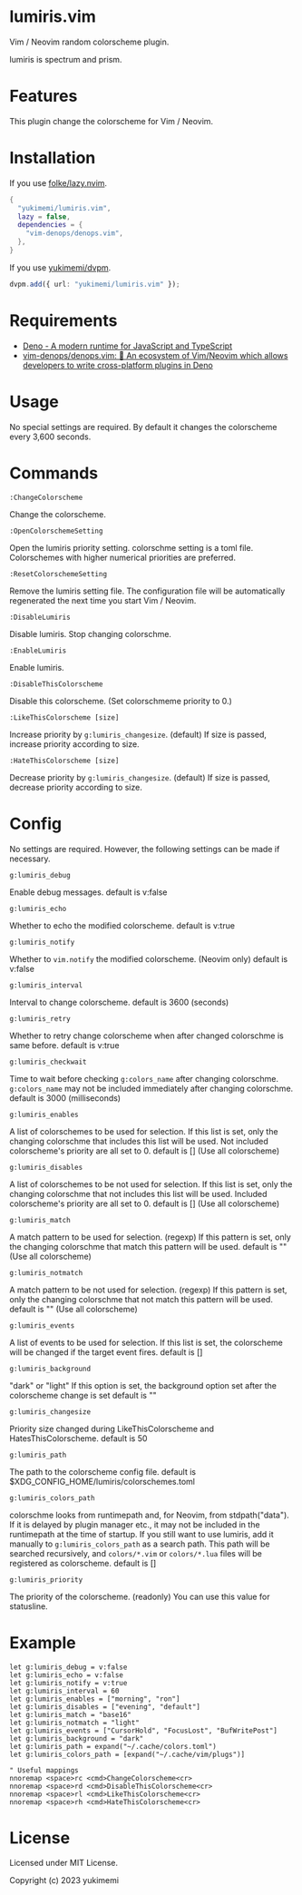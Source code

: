 # lumiris.vim

Vim / Neovim random colorscheme plugin.

lumiris is spectrum and prism.

# Features

This plugin change the colorscheme for Vim / Neovim.

# Installation

If you use [folke/lazy.nvim](https://github.com/folke/lazy.nvim).

```lua
{
  "yukimemi/lumiris.vim",
  lazy = false,
  dependencies = {
    "vim-denops/denops.vim",
  },
}
```

If you use [yukimemi/dvpm](https://github.com/yukimemi/dvpm).

```typescript
dvpm.add({ url: "yukimemi/lumiris.vim" });
```

# Requirements

- [Deno - A modern runtime for JavaScript and TypeScript](https://deno.land/)
- [vim-denops/denops.vim: 🐜 An ecosystem of Vim/Neovim which allows developers to write cross-platform plugins in Deno](https://github.com/vim-denops/denops.vim)

# Usage

No special settings are required.
By default it changes the colorscheme every 3,600 seconds.

# Commands

`:ChangeColorscheme`

Change the colorscheme.

`:OpenColorschemeSetting`

Open the lumiris priority setting.
colorschme setting is a toml file.
Colorschemes with higher numerical priorities are preferred.

`:ResetColorschemeSetting`

Remove the lumiris setting file.
The configuration file will be automatically regenerated the next time you start Vim / Neovim.

`:DisableLumiris`

Disable lumiris.
Stop changing colorschme.

`:EnableLumiris`

Enable lumiris.

`:DisableThisColorscheme`

Disable this colorscheme.
(Set colorschmeme priority to 0.)

`:LikeThisColorscheme [size]`

Increase priority by `g:lumiris_changesize`. (default)
If size is passed, increase priority according to size.

`:HateThisColorscheme [size]`

Decrease priority by `g:lumiris_changesize`. (default)
If size is passed, decrease priority according to size.

# Config

No settings are required. However, the following settings can be made if necessary.

`g:lumiris_debug`

Enable debug messages.
default is v:false

`g:lumiris_echo`

Whether to echo the modified colorscheme.
default is v:true

`g:lumiris_notify`

Whether to `vim.notify` the modified colorscheme. (Neovim only)
default is v:false

`g:lumiris_interval`

Interval to change colorscheme.
default is 3600 (seconds)

`g:lumiris_retry`

Whether to retry change colorscheme when after changed colorschme is same before.
default is v:true

`g:lumiris_checkwait`

Time to wait before checking `g:colors_name` after changing colorschme.
`g:colors_name` may not be included immediately after changing colorschme.
default is 3000 (milliseconds)

`g:lumiris_enables`

A list of colorschemes to be used for selection.
If this list is set, only the changing colorschme that includes this list will be used.
Not included colorscheme's priority are all set to 0.
default is [] (Use all colorscheme)

`g:lumiris_disables`

A list of colorschemes to be not used for selection.
If this list is set, only the changing colorschme that not includes this list will be used.
Included colorscheme's priority are all set to 0.
default is [] (Use all colorscheme)

`g:lumiris_match`

A match pattern to be used for selection. (regexp)
If this pattern is set, only the changing colorschme that match this pattern will be used.
default is "" (Use all colorscheme)

`g:lumiris_notmatch`

A match pattern to be not used for selection. (regexp)
If this pattern is set, only the changing colorschme that not match this pattern will be used.
default is "" (Use all colorscheme)

`g:lumiris_events`

A list of events to be used for selection.
If this list is set, the colorscheme will be changed if the target event fires.
default is []

`g:lumiris_background`

"dark" or "light"
If this option is set, the background option set after the colorscheme change is set
default is ""

`g:lumiris_changesize`

Priority size changed during LikeThisColorscheme and HatesThisColorscheme.
default is 50

`g:lumiris_path`

The path to the colorscheme config file.
default is $XDG_CONFIG_HOME/lumiris/colorschemes.toml

`g:lumiris_colors_path`

colorschme looks from runtimepath and, for Neovim, from stdpath("data").
If it is delayed by plugin manager etc.,
it may not be included in the runtimepath at the time of startup.
If you still want to use lumiris, add it manually to
`g:lumiris_colors_path` as a search path.
This path will be searched recursively, and `colors/*.vim` or `colors/*.lua` files
will be registered as colorscheme.
default is []

`g:lumiris_priority`

The priority of the colorscheme. (readonly)
You can use this value for statusline.

# Example

```vim
let g:lumiris_debug = v:false
let g:lumiris_echo = v:false
let g:lumiris_notify = v:true
let g:lumiris_interval = 60
let g:lumiris_enables = ["morning", "ron"]
let g:lumiris_disables = ["evening", "default"]
let g:lumiris_match = "base16"
let g:lumiris_notmatch = "light"
let g:lumiris_events = ["CursorHold", "FocusLost", "BufWritePost"]
let g:lumiris_background = "dark"
let g:lumiris_path = expand("~/.cache/colors.toml")
let g:lumiris_colors_path = [expand("~/.cache/vim/plugs")]

" Useful mappings
nnoremap <space>rc <cmd>ChangeColorscheme<cr>
nnoremap <space>rd <cmd>DisableThisColorscheme<cr>
nnoremap <space>rl <cmd>LikeThisColorscheme<cr>
nnoremap <space>rh <cmd>HateThisColorscheme<cr>
```

# License

Licensed under MIT License.

Copyright (c) 2023 yukimemi

